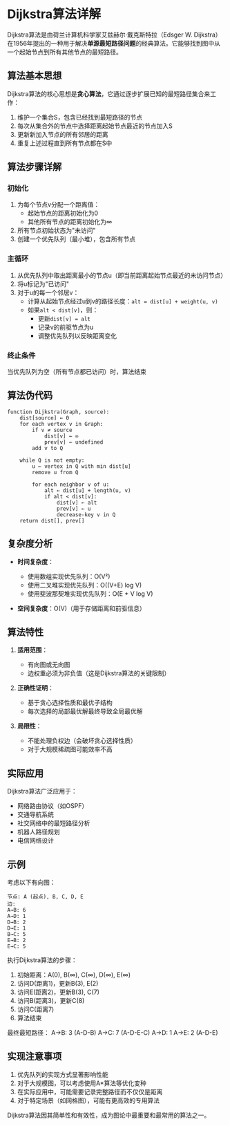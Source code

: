 # Dijkstra算法详解

Dijkstra算法是由荷兰计算机科学家艾兹赫尔·戴克斯特拉（Edsger W. Dijkstra）在1956年提出的一种用于解决**单源最短路径问题**的经典算法。它能够找到图中从一个起始节点到所有其他节点的最短路径。

## 算法基本思想

Dijkstra算法的核心思想是**贪心算法**，它通过逐步扩展已知的最短路径集合来工作：

1. 维护一个集合S，包含已经找到最短路径的节点
2. 每次从集合外的节点中选择距离起始节点最近的节点加入S
3. 更新新加入节点的所有邻居的距离
4. 重复上述过程直到所有节点都在S中

## 算法步骤详解

### 初始化
1. 为每个节点v分配一个距离值：
   - 起始节点的距离初始化为0
   - 其他所有节点的距离初始化为∞
2. 所有节点初始状态为"未访问"
3. 创建一个优先队列（最小堆），包含所有节点

### 主循环
1. 从优先队列中取出距离最小的节点u（即当前距离起始节点最近的未访问节点）
2. 将u标记为"已访问"
3. 对于u的每一个邻居v：
   - 计算从起始节点经过u到v的路径长度：`alt = dist[u] + weight(u, v)`
   - 如果`alt < dist[v]`，则：
     - 更新`dist[v] = alt`
     - 记录v的前驱节点为u
     - 调整优先队列以反映距离变化

### 终止条件
当优先队列为空（所有节点都已访问）时，算法结束

## 算法伪代码

```
function Dijkstra(Graph, source):
    dist[source] ← 0
    for each vertex v in Graph:
        if v ≠ source
            dist[v] ← ∞
            prev[v] ← undefined
        add v to Q
    
    while Q is not empty:
        u ← vertex in Q with min dist[u]
        remove u from Q
        
        for each neighbor v of u:
            alt ← dist[u] + length(u, v)
            if alt < dist[v]:
                dist[v] ← alt
                prev[v] ← u
                decrease-key v in Q
    return dist[], prev[]
```

## 复杂度分析

- **时间复杂度**：
  - 使用数组实现优先队列：O(V²)
  - 使用二叉堆实现优先队列：O((V+E) log V)
  - 使用斐波那契堆实现优先队列：O(E + V log V)
  
- **空间复杂度**：O(V)（用于存储距离和前驱信息）

## 算法特性

1. **适用范围**：
   - 有向图或无向图
   - 边权重必须为非负值（这是Dijkstra算法的关键限制）

2. **正确性证明**：
   - 基于贪心选择性质和最优子结构
   - 每次选择的局部最优解最终导致全局最优解

3. **局限性**：
   - 不能处理负权边（会破坏贪心选择性质）
   - 对于大规模稀疏图可能效率不高

## 实际应用

Dijkstra算法广泛应用于：
- 网络路由协议（如OSPF）
- 交通导航系统
- 社交网络中的最短路径分析
- 机器人路径规划
- 电信网络设计

## 示例

考虑以下有向图：
```
节点: A (起点), B, C, D, E
边:
A→B: 6
A→D: 1
D→B: 2
D→E: 1
B→C: 5
E→B: 2
E→C: 5
```

执行Dijkstra算法的步骤：
1. 初始距离：A(0), B(∞), C(∞), D(∞), E(∞)
2. 访问D(距离1)，更新B(3), E(2)
3. 访问E(距离2)，更新B(3), C(7)
4. 访问B(距离3)，更新C(8)
5. 访问C(距离7)
6. 算法结束

最终最短路径：
A→B: 3 (A-D-B)
A→C: 7 (A-D-E-C)
A→D: 1
A→E: 2 (A-D-E)

## 实现注意事项

1. 优先队列的实现方式显著影响性能
2. 对于大规模图，可以考虑使用A*算法等优化变种
3. 在实际应用中，可能需要记录完整路径而不仅仅是距离
4. 对于特定场景（如网格图），可能有更高效的专用算法

Dijkstra算法因其简单性和有效性，成为图论中最重要和最常用的算法之一。
